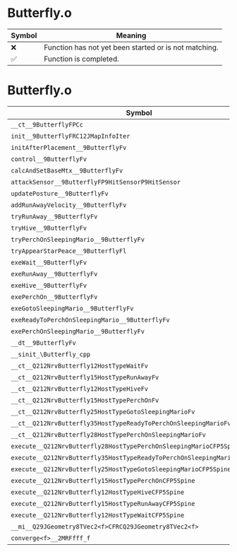 # Butterfly.o
| Symbol | Meaning 
| ------------- | ------------- 
| :x: | Function has not yet been started or is not matching. 
| :white_check_mark: | Function is completed. 


# Butterfly.o
| Symbol | Decompiled? |
| ------------- | ------------- |
| `__ct__9ButterflyFPCc` | :x: |
| `init__9ButterflyFRC12JMapInfoIter` | :x: |
| `initAfterPlacement__9ButterflyFv` | :x: |
| `control__9ButterflyFv` | :x: |
| `calcAndSetBaseMtx__9ButterflyFv` | :x: |
| `attackSensor__9ButterflyFP9HitSensorP9HitSensor` | :x: |
| `updatePosture__9ButterflyFv` | :x: |
| `addRunAwayVelocity__9ButterflyFv` | :x: |
| `tryRunAway__9ButterflyFv` | :x: |
| `tryHive__9ButterflyFv` | :x: |
| `tryPerchOnSleepingMario__9ButterflyFv` | :x: |
| `tryAppearStarPeace__9ButterflyFl` | :x: |
| `exeWait__9ButterflyFv` | :x: |
| `exeRunAway__9ButterflyFv` | :x: |
| `exeHive__9ButterflyFv` | :x: |
| `exePerchOn__9ButterflyFv` | :x: |
| `exeGotoSleepingMario__9ButterflyFv` | :x: |
| `exeReadyToPerchOnSleepingMario__9ButterflyFv` | :x: |
| `exePerchOnSleepingMario__9ButterflyFv` | :x: |
| `__dt__9ButterflyFv` | :x: |
| `__sinit_\Butterfly_cpp` | :x: |
| `__ct__Q212NrvButterfly12HostTypeWaitFv` | :x: |
| `__ct__Q212NrvButterfly15HostTypeRunAwayFv` | :x: |
| `__ct__Q212NrvButterfly12HostTypeHiveFv` | :x: |
| `__ct__Q212NrvButterfly15HostTypePerchOnFv` | :x: |
| `__ct__Q212NrvButterfly25HostTypeGotoSleepingMarioFv` | :x: |
| `__ct__Q212NrvButterfly35HostTypeReadyToPerchOnSleepingMarioFv` | :x: |
| `__ct__Q212NrvButterfly28HostTypePerchOnSleepingMarioFv` | :x: |
| `execute__Q212NrvButterfly28HostTypePerchOnSleepingMarioCFP5Spine` | :x: |
| `execute__Q212NrvButterfly35HostTypeReadyToPerchOnSleepingMarioCFP5Spine` | :x: |
| `execute__Q212NrvButterfly25HostTypeGotoSleepingMarioCFP5Spine` | :x: |
| `execute__Q212NrvButterfly15HostTypePerchOnCFP5Spine` | :x: |
| `execute__Q212NrvButterfly12HostTypeHiveCFP5Spine` | :x: |
| `execute__Q212NrvButterfly15HostTypeRunAwayCFP5Spine` | :x: |
| `execute__Q212NrvButterfly12HostTypeWaitCFP5Spine` | :x: |
| `__mi__Q29JGeometry8TVec2<f>CFRCQ29JGeometry8TVec2<f>` | :x: |
| `converge<f>__2MRFfff_f` | :x: |
